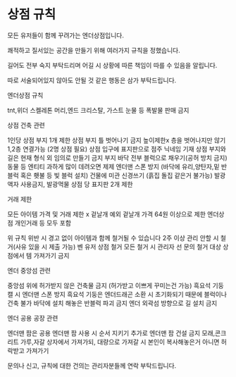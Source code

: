 # 상점 규칙

모든 유저들이 함께 꾸려가는 엔더상점입니다.

쾌적하고 질서있는 공간을 만들기 위해 여러가지 규칙을 정했습니다.

길어도 전부 숙지 부탁드리며 어길 시 상황에 따른 책임이 따를 수 있음을 알립니다.

따로 서술되어있지 않아도 안될 것 같은 행동은 삼가 부탁드립니다.

엔더상점 규칙

tnt,위더 스켈레톤 머리,엔드 크리스탈, 가스트 눈물 등 폭발물 판매 금지

상점 건축 관련

1인당 상점 부지 1개 제한 상점 부지 틀 벗어나기 금지 높이제한x 층을 벗어나지만 않기 1,2층 연결가능 (2명 상점 필요) 상점 입구에 표지판으로 점주 닉네임 기재 상점 부지와 길은 현재 형식 외 임의로 만들기 금지 부지 바닥 전부 블럭으로 채우기(공허 방치 금지) 동물 등 엔티티 과하게 많이 데려오면 제제 엔더맨 스폰 방지 (바닥에 유리,양탄자,밑 반블럭 혹은 횃불 등 빛 블럭 설치) 건물에 미관 신경쓰기 (흙집 돌집 같은거 불가능) 발광액자 사용금지, 발광먹물 상점 당 표지판 2개 제한

거래 제한

모든 아이템 가격 및 거래 제한 x 겉날개 예외 겉날개 가격 64원 이상으로 제한 엔더상점 개인거래 등 모두 포함

위 규칙 위반 시 경고 없이 아이템과 함께 철거될 수 있습니다 2주 이상 관리 안할 시 철거(사유 있을 시 제출 가능) 벤 유저 상점 철거 모든 철거 시 관리자 선 문의 철거 대상 상점에서 템 가져가기 금지

엔더 중앙섬 관련

중앙섬 위에 허가받지 않은 건축물 금지 (허가받고 이쁘게 꾸미는건 가능) 흑요석 기둥 캘 시 엔더맨 스폰 방지 흑요석 기둥은 엔더드래곤 소환 시 초기화되기 때문에 블럭이나 건축 불가 바닥에 설치 해놓은 반블럭 파괴 금지 엔더 외곽섬 방향으로 길 설치 금지

엔더 공용 공장 관련

엔더맨 팜은 공용 엔더맨 팜 사용 시 순서 지키기 추가로 엔더맨 팜 건설 금지 모래,콘크리트 가루,자갈 상자에서 가져가되, 대량으로 가져갈 시 본인이 복사해놓은거 아니면 허락받고 가져가기

문의나 신고, 규칙에 대한 건의는 관리자분들께 연락 부탁드립니다.
